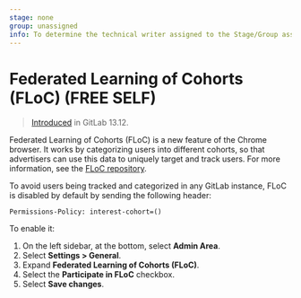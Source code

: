 ```yaml
---
stage: none
group: unassigned
info: To determine the technical writer assigned to the Stage/Group associated with this page, see https://about.gitlab.com/handbook/product/ux/technical-writing/#assignments
---
```


# Federated Learning of Cohorts (FLoC) **(FREE SELF)**

> [Introduced](https://gitlab.com/gitlab-org/gitlab/-/merge_requests/60933) in GitLab 13.12.

Federated Learning of Cohorts (FLoC) is a new feature of the Chrome browser.
It works by categorizing users into different cohorts, so that
advertisers can use this data to uniquely target and track users. For more
information, see the [FLoC repository](https://github.com/WICG/floc).

To avoid users being tracked and categorized in any GitLab instance, FLoC is
disabled by default by sending the following header:

```plaintext
Permissions-Policy: interest-cohort=()
```

To enable it:

1. On the left sidebar, at the bottom, select **Admin Area**.
1. Select **Settings > General**.
1. Expand **Federated Learning of Cohorts (FLoC)**.
1. Select the **Participate in FLoC** checkbox.
1. Select **Save changes**.

<!-- ## Troubleshooting

Include any troubleshooting steps that you can foresee. If you know beforehand what issues
one might have when setting this up, or when something is changed, or on upgrading, it's
important to describe those, too. Think of things that may go wrong and include them here.
This is important to minimize requests for support, and to avoid doc comments with
questions that you know someone might ask.

Each scenario can be a third-level heading, for example `### Getting error message X`.
If you have none to add when creating a doc, leave this section in place
but commented out to help encourage others to add to it in the future. -->
